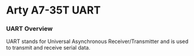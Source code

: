 # Arty A7-35T UART

### UART Overview

UART stands for Universal Asynchronous Receiver/Transmitter and is used to transmit and receive serial data.
